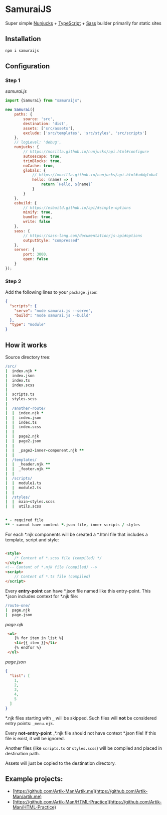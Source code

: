 # SamuraiJS

Super simple
[Nunjucks](https://mozilla.github.io/nunjucks/) +
[TypeScript](https://sass-lang.com/) +
[Sass](https://sass-lang.com/)
builder primarily for static sites

## Installation

```bash
npm i samuraijs
```

## Configuration

### Step 1

*samurai.js*

```javascript
import {Samurai} from "samuraijs";

new Samurai({
    paths: {
        source: 'src',
        destination: 'dist',
        assets: ['src/assets'],
        exclude: ['src/templates', 'src/styles', 'src/scripts']
    },
    // logLevel: 'debug',
    nunjucks: {
        // https://mozilla.github.io/nunjucks/api.html#configure
        autoescape: true,
        trimBlocks: true,
        noCache: true,
        globals: {
            // https://mozilla.github.io/nunjucks/api.html#addglobal
            hello: (name) => {
                return `Hello, ${name}`
            }
        }
    },
    esbuild: {
        // https://esbuild.github.io/api/#simple-options
        minify: true,
        bundle: true,
        write: false
    },
    sass: {
        // https://sass-lang.com/documentation/js-api#options
        outputStyle: "compressed"
    },
    server: {
        port: 3000,
        open: false
    }
});
```

### Step 2

Add the following lines to your `package.json`:

```json
{
  "scripts": {
    "serve": "node samurai.js --serve",
    "build": "node samurai.js --build"
  },
  "type": "module"
}
```

## How it works

Source directory tree:

```coffeescript
/src/
|  index.njk *
|  index.json
|  index.ts
|  index.scss
|  
|  scripts.ts
|  styles.scss
|  
|  /another-route/
|  |  index.njk *
|  |  index.json
|  |  index.ts
|  |  index.scss
|  |  
|  |  page2.njk
|  |  page2.json
|  |
|  |  _page2-inner-component.njk **
|  |
|  /templates/
|  |  _header.njk **
|  |  _footer.njk **
|  |
|  /scripts/
|  |  module1.ts
|  |  module2.ts
|  |
|  /styles/
|  |  main-styles.scss
|  |  utils.scss
   

* - required file
** - cannot have context *.json file, inner scripts / styles
```

For each *.njk components will be created a *.html file that includes a template, script and style:

```html

<style>
    /* Content of *.scss file (compiled) */
</style>
<!-- Content of *.njk file (compiled) -->
<script>
    // Content of *.ts file (compiled)
</script>
```

Every **entry-point** can have *.json file named like this entry-point. 
This *.json includes context for *.njk file:

```coffeescript
/route-one/
|  page.njk
|  page.json
```

*page.njk*

```html
 <ul>
    {% for item in list %}
    <li>{{ item }}</li>
    {% endfor %}
 </ul>
```

*page.json*

```json
{
  "list": [
    1,
    2,
    3,
    4,
    5
  ]
}
```

*.njk files starting with `_` will be skipped. Such files will **not** be considered entry points: `_menu.njk`.

Every **not-entry-point** _*.njk file should not have context *.json file! If this file is exist, it will be ignored.

Another files (like `scripts.ts` or `styles.scss`) will be compiled and placed in destination path.

Assets will just be copied to the destination directory.

## Example projects:

* [https://github.com/Artik-Man/Artik.me](https://github.com/Artik-Man/artik.me)
* [https://github.com/Artik-Man/HTML-Practice](https://github.com/Artik-Man/HTML-Practice)